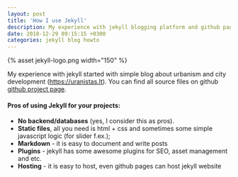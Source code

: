 ```yaml
---
layout: post
title: 'How I use Jekyll'
description: My experience with jekyll blogging platform and github pages
date: 2018-12-29 09:15:15 +0300
categories: jekyll blog howto
---
```


{% asset jekyll-logo.png width="150" %}

My experience with jekyll started with simple blog about urbanism and city development (<a href="//urbanistas.lt">https://uranistas.lt</a>). You can find all source files on github <a href="https://github.com/reskir/urban_blog">github project page</a>.

#### Pros of using Jekyll for your projects:

-   **No backend/databases** (yes, I consider this as pros).
-   **Static files**, all you need is html + css and sometimes some simple javascript logic (for slider f.ex.);
-   **Markdown** - it is easy to document and write posts
-   **Plugins** - jekyll has some awesome plugins for SEO, asset management and etc.
-   **Hosting** - it is easy to host, even github pages can host jekyll website
